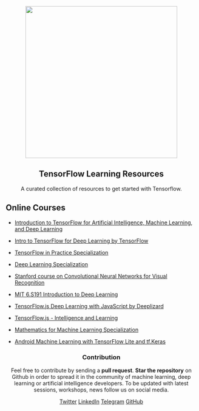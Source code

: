 <p align="center"><img src="https://user-images.githubusercontent.com/23660137/51654390-ae982f80-1fbd-11e9-8d06-86e6a5dcdb76.PNG" height=400></p>
<center><h2>TensorFlow Learning Resources</h2></center>
<center><p>A curated collection of resources to get started with Tensorflow.</p></center>

## Online Courses 

- [Introduction to TensorFlow for Artificial Intelligence, Machine Learning, and Deep Learning](https://www.coursera.org/learn/introduction-tensorflow)

- [Intro to TensorFlow for Deep Learning by TensorFlow](https://www.udacity.com/course/intro-to-tensorflow-for-deep-learning--ud187)

- [TensorFlow in Practice Specialization](https://www.coursera.org/specializations/tensorflow-in-practice)

- [Deep Learning Specialization](https://www.coursera.org/specializations/deep-learning)

- [Stanford course on Convolutional Neural Networks for Visual Recognition](http://cs231n.stanford.edu/index.html)

- [MIT 6.S191 Introduction to Deep Learning](http://introtodeeplearning.com/)

- [TensorFlow.js Deep Learning with JavaScript by Deeplizard](https://www.youtube.com/playlist?list=PLZbbT5o_s2xr83l8w44N_g3pygvajLrJ-)

- [TensorFlow.js - Intelligence and Learning](https://www.youtube.com/playlist?list=PLRqwX-V7Uu6YIeVA3dNxbR9PYj4wV31oQ)

- [Mathematics for Machine Learning Specialization](https://www.coursera.org/specializations/mathematics-machine-learning?source=deprecated_spark_cdp)

- [Android Machine Learning with TensorFlow Lite and tf.Keras](https://caster.io/courses/android-machine-learning-with-tensorflow-lite-and-tf-keras)

<center><h3>Contribution</h3></center>
<center><p>Feel free to contribute by sending a <b>pull request</b>. <b>Star the repository</b> on Github in order to spread it in the community of machine learning, deep learning or artificial intelligence developers.
To be updated with latest sessions, workshops, news follow us on social media.</p></center>
<center>

[Twitter](https://twitter.com/GurugramTfug) [LinkedIn](https://www.linkedin.com/company/tfug-gurugram/) [Telegram](https://t.me/joinchat/JkWsMBN_M01o_XR8jOgthw) [GitHub](https://github.com/Tensorflow-User-Group-Gurugram)

</center>


